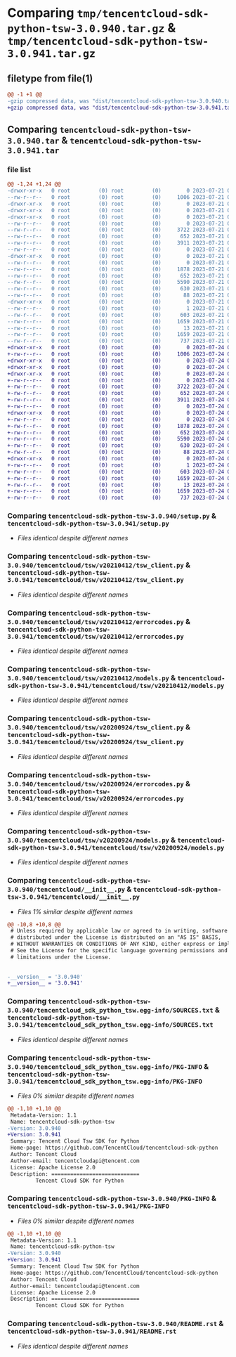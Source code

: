 # Comparing `tmp/tencentcloud-sdk-python-tsw-3.0.940.tar.gz` & `tmp/tencentcloud-sdk-python-tsw-3.0.941.tar.gz`

## filetype from file(1)

```diff
@@ -1 +1 @@
-gzip compressed data, was "dist/tencentcloud-sdk-python-tsw-3.0.940.tar", last modified: Fri Jul 21 00:55:12 2023, max compression
+gzip compressed data, was "dist/tencentcloud-sdk-python-tsw-3.0.941.tar", last modified: Mon Jul 24 00:47:24 2023, max compression
```

## Comparing `tencentcloud-sdk-python-tsw-3.0.940.tar` & `tencentcloud-sdk-python-tsw-3.0.941.tar`

### file list

```diff
@@ -1,24 +1,24 @@
-drwxr-xr-x   0 root         (0) root         (0)        0 2023-07-21 00:55:12.000000 tencentcloud-sdk-python-tsw-3.0.940/
--rw-r--r--   0 root         (0) root         (0)     1006 2023-07-21 00:55:12.000000 tencentcloud-sdk-python-tsw-3.0.940/setup.py
-drwxr-xr-x   0 root         (0) root         (0)        0 2023-07-21 00:55:12.000000 tencentcloud-sdk-python-tsw-3.0.940/tencentcloud/
-drwxr-xr-x   0 root         (0) root         (0)        0 2023-07-21 00:55:12.000000 tencentcloud-sdk-python-tsw-3.0.940/tencentcloud/tsw/
-drwxr-xr-x   0 root         (0) root         (0)        0 2023-07-21 00:55:12.000000 tencentcloud-sdk-python-tsw-3.0.940/tencentcloud/tsw/v20210412/
--rw-r--r--   0 root         (0) root         (0)        0 2023-07-21 00:55:12.000000 tencentcloud-sdk-python-tsw-3.0.940/tencentcloud/tsw/v20210412/__init__.py
--rw-r--r--   0 root         (0) root         (0)     3722 2023-07-21 00:55:12.000000 tencentcloud-sdk-python-tsw-3.0.940/tencentcloud/tsw/v20210412/tsw_client.py
--rw-r--r--   0 root         (0) root         (0)      652 2023-07-21 00:55:12.000000 tencentcloud-sdk-python-tsw-3.0.940/tencentcloud/tsw/v20210412/errorcodes.py
--rw-r--r--   0 root         (0) root         (0)     3911 2023-07-21 00:55:12.000000 tencentcloud-sdk-python-tsw-3.0.940/tencentcloud/tsw/v20210412/models.py
--rw-r--r--   0 root         (0) root         (0)        0 2023-07-21 00:55:12.000000 tencentcloud-sdk-python-tsw-3.0.940/tencentcloud/tsw/__init__.py
-drwxr-xr-x   0 root         (0) root         (0)        0 2023-07-21 00:55:12.000000 tencentcloud-sdk-python-tsw-3.0.940/tencentcloud/tsw/v20200924/
--rw-r--r--   0 root         (0) root         (0)        0 2023-07-21 00:55:12.000000 tencentcloud-sdk-python-tsw-3.0.940/tencentcloud/tsw/v20200924/__init__.py
--rw-r--r--   0 root         (0) root         (0)     1878 2023-07-21 00:55:12.000000 tencentcloud-sdk-python-tsw-3.0.940/tencentcloud/tsw/v20200924/tsw_client.py
--rw-r--r--   0 root         (0) root         (0)      652 2023-07-21 00:55:12.000000 tencentcloud-sdk-python-tsw-3.0.940/tencentcloud/tsw/v20200924/errorcodes.py
--rw-r--r--   0 root         (0) root         (0)     5590 2023-07-21 00:55:12.000000 tencentcloud-sdk-python-tsw-3.0.940/tencentcloud/tsw/v20200924/models.py
--rw-r--r--   0 root         (0) root         (0)      630 2023-07-21 00:55:12.000000 tencentcloud-sdk-python-tsw-3.0.940/tencentcloud/__init__.py
--rw-r--r--   0 root         (0) root         (0)       88 2023-07-21 00:55:12.000000 tencentcloud-sdk-python-tsw-3.0.940/setup.cfg
-drwxr-xr-x   0 root         (0) root         (0)        0 2023-07-21 00:55:12.000000 tencentcloud-sdk-python-tsw-3.0.940/tencentcloud_sdk_python_tsw.egg-info/
--rw-r--r--   0 root         (0) root         (0)        1 2023-07-21 00:55:12.000000 tencentcloud-sdk-python-tsw-3.0.940/tencentcloud_sdk_python_tsw.egg-info/dependency_links.txt
--rw-r--r--   0 root         (0) root         (0)      603 2023-07-21 00:55:12.000000 tencentcloud-sdk-python-tsw-3.0.940/tencentcloud_sdk_python_tsw.egg-info/SOURCES.txt
--rw-r--r--   0 root         (0) root         (0)     1659 2023-07-21 00:55:12.000000 tencentcloud-sdk-python-tsw-3.0.940/tencentcloud_sdk_python_tsw.egg-info/PKG-INFO
--rw-r--r--   0 root         (0) root         (0)       13 2023-07-21 00:55:12.000000 tencentcloud-sdk-python-tsw-3.0.940/tencentcloud_sdk_python_tsw.egg-info/top_level.txt
--rw-r--r--   0 root         (0) root         (0)     1659 2023-07-21 00:55:12.000000 tencentcloud-sdk-python-tsw-3.0.940/PKG-INFO
--rw-r--r--   0 root         (0) root         (0)      737 2023-07-21 00:55:12.000000 tencentcloud-sdk-python-tsw-3.0.940/README.rst
+drwxr-xr-x   0 root         (0) root         (0)        0 2023-07-24 00:47:24.000000 tencentcloud-sdk-python-tsw-3.0.941/
+-rw-r--r--   0 root         (0) root         (0)     1006 2023-07-24 00:47:24.000000 tencentcloud-sdk-python-tsw-3.0.941/setup.py
+drwxr-xr-x   0 root         (0) root         (0)        0 2023-07-24 00:47:24.000000 tencentcloud-sdk-python-tsw-3.0.941/tencentcloud/
+drwxr-xr-x   0 root         (0) root         (0)        0 2023-07-24 00:47:24.000000 tencentcloud-sdk-python-tsw-3.0.941/tencentcloud/tsw/
+drwxr-xr-x   0 root         (0) root         (0)        0 2023-07-24 00:47:24.000000 tencentcloud-sdk-python-tsw-3.0.941/tencentcloud/tsw/v20210412/
+-rw-r--r--   0 root         (0) root         (0)        0 2023-07-24 00:47:24.000000 tencentcloud-sdk-python-tsw-3.0.941/tencentcloud/tsw/v20210412/__init__.py
+-rw-r--r--   0 root         (0) root         (0)     3722 2023-07-24 00:47:24.000000 tencentcloud-sdk-python-tsw-3.0.941/tencentcloud/tsw/v20210412/tsw_client.py
+-rw-r--r--   0 root         (0) root         (0)      652 2023-07-24 00:47:24.000000 tencentcloud-sdk-python-tsw-3.0.941/tencentcloud/tsw/v20210412/errorcodes.py
+-rw-r--r--   0 root         (0) root         (0)     3911 2023-07-24 00:47:24.000000 tencentcloud-sdk-python-tsw-3.0.941/tencentcloud/tsw/v20210412/models.py
+-rw-r--r--   0 root         (0) root         (0)        0 2023-07-24 00:47:24.000000 tencentcloud-sdk-python-tsw-3.0.941/tencentcloud/tsw/__init__.py
+drwxr-xr-x   0 root         (0) root         (0)        0 2023-07-24 00:47:24.000000 tencentcloud-sdk-python-tsw-3.0.941/tencentcloud/tsw/v20200924/
+-rw-r--r--   0 root         (0) root         (0)        0 2023-07-24 00:47:24.000000 tencentcloud-sdk-python-tsw-3.0.941/tencentcloud/tsw/v20200924/__init__.py
+-rw-r--r--   0 root         (0) root         (0)     1878 2023-07-24 00:47:24.000000 tencentcloud-sdk-python-tsw-3.0.941/tencentcloud/tsw/v20200924/tsw_client.py
+-rw-r--r--   0 root         (0) root         (0)      652 2023-07-24 00:47:24.000000 tencentcloud-sdk-python-tsw-3.0.941/tencentcloud/tsw/v20200924/errorcodes.py
+-rw-r--r--   0 root         (0) root         (0)     5590 2023-07-24 00:47:24.000000 tencentcloud-sdk-python-tsw-3.0.941/tencentcloud/tsw/v20200924/models.py
+-rw-r--r--   0 root         (0) root         (0)      630 2023-07-24 00:47:24.000000 tencentcloud-sdk-python-tsw-3.0.941/tencentcloud/__init__.py
+-rw-r--r--   0 root         (0) root         (0)       88 2023-07-24 00:47:24.000000 tencentcloud-sdk-python-tsw-3.0.941/setup.cfg
+drwxr-xr-x   0 root         (0) root         (0)        0 2023-07-24 00:47:24.000000 tencentcloud-sdk-python-tsw-3.0.941/tencentcloud_sdk_python_tsw.egg-info/
+-rw-r--r--   0 root         (0) root         (0)        1 2023-07-24 00:47:24.000000 tencentcloud-sdk-python-tsw-3.0.941/tencentcloud_sdk_python_tsw.egg-info/dependency_links.txt
+-rw-r--r--   0 root         (0) root         (0)      603 2023-07-24 00:47:24.000000 tencentcloud-sdk-python-tsw-3.0.941/tencentcloud_sdk_python_tsw.egg-info/SOURCES.txt
+-rw-r--r--   0 root         (0) root         (0)     1659 2023-07-24 00:47:24.000000 tencentcloud-sdk-python-tsw-3.0.941/tencentcloud_sdk_python_tsw.egg-info/PKG-INFO
+-rw-r--r--   0 root         (0) root         (0)       13 2023-07-24 00:47:24.000000 tencentcloud-sdk-python-tsw-3.0.941/tencentcloud_sdk_python_tsw.egg-info/top_level.txt
+-rw-r--r--   0 root         (0) root         (0)     1659 2023-07-24 00:47:24.000000 tencentcloud-sdk-python-tsw-3.0.941/PKG-INFO
+-rw-r--r--   0 root         (0) root         (0)      737 2023-07-24 00:47:24.000000 tencentcloud-sdk-python-tsw-3.0.941/README.rst
```

### Comparing `tencentcloud-sdk-python-tsw-3.0.940/setup.py` & `tencentcloud-sdk-python-tsw-3.0.941/setup.py`

 * *Files identical despite different names*

### Comparing `tencentcloud-sdk-python-tsw-3.0.940/tencentcloud/tsw/v20210412/tsw_client.py` & `tencentcloud-sdk-python-tsw-3.0.941/tencentcloud/tsw/v20210412/tsw_client.py`

 * *Files identical despite different names*

### Comparing `tencentcloud-sdk-python-tsw-3.0.940/tencentcloud/tsw/v20210412/errorcodes.py` & `tencentcloud-sdk-python-tsw-3.0.941/tencentcloud/tsw/v20210412/errorcodes.py`

 * *Files identical despite different names*

### Comparing `tencentcloud-sdk-python-tsw-3.0.940/tencentcloud/tsw/v20210412/models.py` & `tencentcloud-sdk-python-tsw-3.0.941/tencentcloud/tsw/v20210412/models.py`

 * *Files identical despite different names*

### Comparing `tencentcloud-sdk-python-tsw-3.0.940/tencentcloud/tsw/v20200924/tsw_client.py` & `tencentcloud-sdk-python-tsw-3.0.941/tencentcloud/tsw/v20200924/tsw_client.py`

 * *Files identical despite different names*

### Comparing `tencentcloud-sdk-python-tsw-3.0.940/tencentcloud/tsw/v20200924/errorcodes.py` & `tencentcloud-sdk-python-tsw-3.0.941/tencentcloud/tsw/v20200924/errorcodes.py`

 * *Files identical despite different names*

### Comparing `tencentcloud-sdk-python-tsw-3.0.940/tencentcloud/tsw/v20200924/models.py` & `tencentcloud-sdk-python-tsw-3.0.941/tencentcloud/tsw/v20200924/models.py`

 * *Files identical despite different names*

### Comparing `tencentcloud-sdk-python-tsw-3.0.940/tencentcloud/__init__.py` & `tencentcloud-sdk-python-tsw-3.0.941/tencentcloud/__init__.py`

 * *Files 1% similar despite different names*

```diff
@@ -10,8 +10,8 @@
 # Unless required by applicable law or agreed to in writing, software
 # distributed under the License is distributed on an "AS IS" BASIS,
 # WITHOUT WARRANTIES OR CONDITIONS OF ANY KIND, either express or implied.
 # See the License for the specific language governing permissions and
 # limitations under the License.
 
 
-__version__ = '3.0.940'
+__version__ = '3.0.941'
```

### Comparing `tencentcloud-sdk-python-tsw-3.0.940/tencentcloud_sdk_python_tsw.egg-info/SOURCES.txt` & `tencentcloud-sdk-python-tsw-3.0.941/tencentcloud_sdk_python_tsw.egg-info/SOURCES.txt`

 * *Files identical despite different names*

### Comparing `tencentcloud-sdk-python-tsw-3.0.940/tencentcloud_sdk_python_tsw.egg-info/PKG-INFO` & `tencentcloud-sdk-python-tsw-3.0.941/tencentcloud_sdk_python_tsw.egg-info/PKG-INFO`

 * *Files 0% similar despite different names*

```diff
@@ -1,10 +1,10 @@
 Metadata-Version: 1.1
 Name: tencentcloud-sdk-python-tsw
-Version: 3.0.940
+Version: 3.0.941
 Summary: Tencent Cloud Tsw SDK for Python
 Home-page: https://github.com/TencentCloud/tencentcloud-sdk-python
 Author: Tencent Cloud
 Author-email: tencentcloudapi@tencent.com
 License: Apache License 2.0
 Description: ============================
         Tencent Cloud SDK for Python
```

### Comparing `tencentcloud-sdk-python-tsw-3.0.940/PKG-INFO` & `tencentcloud-sdk-python-tsw-3.0.941/PKG-INFO`

 * *Files 0% similar despite different names*

```diff
@@ -1,10 +1,10 @@
 Metadata-Version: 1.1
 Name: tencentcloud-sdk-python-tsw
-Version: 3.0.940
+Version: 3.0.941
 Summary: Tencent Cloud Tsw SDK for Python
 Home-page: https://github.com/TencentCloud/tencentcloud-sdk-python
 Author: Tencent Cloud
 Author-email: tencentcloudapi@tencent.com
 License: Apache License 2.0
 Description: ============================
         Tencent Cloud SDK for Python
```

### Comparing `tencentcloud-sdk-python-tsw-3.0.940/README.rst` & `tencentcloud-sdk-python-tsw-3.0.941/README.rst`

 * *Files identical despite different names*

